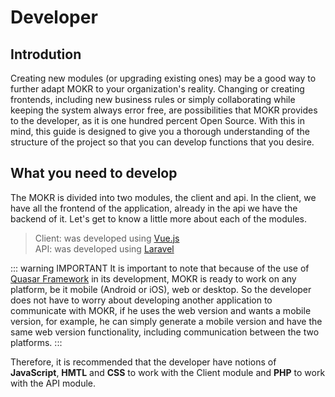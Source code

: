 # Developer

## Introdution

Creating new modules (or upgrading existing ones) may be a good way to further adapt MOKR to your organization's reality. Changing or creating frontends, including new business rules or simply collaborating while keeping the system always error free, are possibilities that MOKR provides to the developer, as it is one hundred percent Open Source. With this in mind, this guide is designed to give you a thorough understanding of the structure of the project so that you can develop functions that you desire.

## What you need to develop

The MOKR is divided into two modules, the client and api. In the client, we have all the frontend of the application, already in the api we have the backend of it. Let's get to know a little more about each of the modules.

>Client: was developed using [Vue.js](https://www.vuejs.org)<br>
>API: was developed using [Laravel](https://laravel.com)

::: warning IMPORTANT
It is important to note that because of the use of [Quasar Framework](https://quasar-framework.org") in its development, MOKR is ready to work on any platform, be it mobile (Android or iOS), web or desktop. So the developer does not have to worry about developing another application to communicate with MOKR, if he uses the web version and wants a mobile version, for example, he can simply generate a mobile version and have the same web version functionality, including communication between the two platforms.
:::

Therefore, it is recommended that the developer have notions of <b>JavaScript</b>, <b>HMTL</b> and <b>CSS</b> to work with the Client module and <b>PHP</b> to work with the API module.